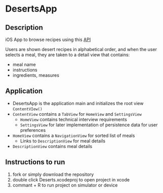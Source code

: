 # DesertsApp

## Description
iOS App to browse recipes using this [API](https://www.themealdb.com/api.php)

Users are shown desert recipes in alphabetical order, and when the user selects a meal, they are taken to a detail view that contains:
* meal name
* instructions
* ingredients, measures

## Application
* DesertsApp is the application main and initializes the root view `ContentVIew()`
* `ContentView` contains a `TabView` for `HomeView` and `SettingsView`
  - `HomeView` contains technical interview requirements
  - `SettingsView` for later implementation of persistence data for user preferences
* `HomeView` contains a `NavigationView` for sorted list of meals
  - Links to `DescriptionView` for meal details
* `DescriptionView` contains meal details
  
## Instructions to run
1. fork or simply download the repository
2. double click Deserts.xcodeproj to open project in xcode
3. commant + R to run project on simulator or device
